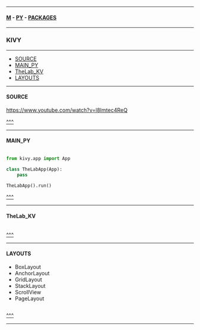 
---

#### [M](https://github.com/ttltrk/TTT/blob/master/menu.md) - [PY](https://github.com/ttltrk/TTT/blob/master/PY/PY.md) - [PACKAGES](https://github.com/ttltrk/TTT/blob/master/PY/PACKAGES/PACKAGES.md)

---

### KIVY

---

* [SOURCE](#SOURCE)
* [MAIN_PY](#MAIN_PY)
* [TheLab_KV](#TheLab_KV)
* [LAYOUTS](#LAYOUTS)

---

#### SOURCE

https://www.youtube.com/watch?v=l8Imtec4ReQ

[^^^](#KIVY)

---

#### MAIN_PY

```py

from kivy.app import App

class TheLabApp(App):
    pass

TheLabApp().run()
```

[^^^](#KIVY)

---

#### TheLab_KV

```py

```

[^^^](#KIVY)

---

#### LAYOUTS

- BoxLayout
- AnchorLayout
- GridLayout
- StackLayout
- ScrollView
- PageLayout

```py

```

[^^^](#KIVY)

---
